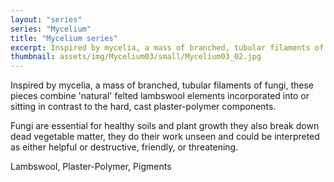 ```yaml
---
layout: "series"
series: "Mycelium"
title: "Mycelium series"
excerpt: Inspired by mycelia, a mass of branched, tubular filaments of fungi, these pieces contrast 'natural' and inorganic components.
thumbnail: assets/img/Mycelium03/small/Mycelium03_02.jpg
---
```


<!--![Mycelium Sculptures](/assets/img/Mycelium_series_01.jpg){:class="img-responsive"}-->

Inspired by mycelia, a mass of branched, tubular filaments of fungi, these pieces combine 'natural' felted lambswool elements incorporated into or sitting in contrast to the hard, cast plaster-polymer components.

Fungi are essential for healthy soils and plant growth they also break down dead vegetable matter, they do their work unseen and could be interpreted as either helpful or destructive, friendly, or threatening.

Lambswool, Plaster-Polymer, Pigments